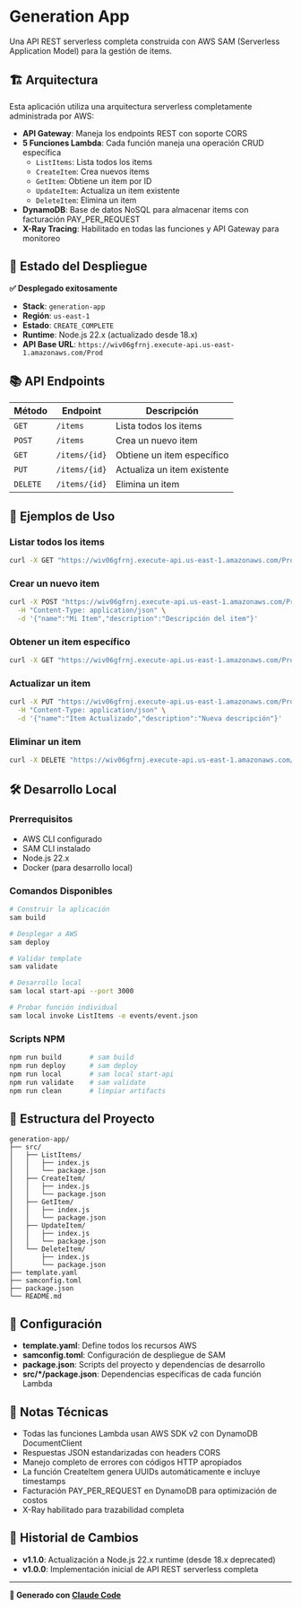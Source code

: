 # Generation App

Una API REST serverless completa construida con AWS SAM (Serverless Application Model) para la gestión de items.

## 🏗️ Arquitectura

Esta aplicación utiliza una arquitectura serverless completamente administrada por AWS:

- **API Gateway**: Maneja los endpoints REST con soporte CORS
- **5 Funciones Lambda**: Cada función maneja una operación CRUD específica
  - `ListItems`: Lista todos los items
  - `CreateItem`: Crea nuevos items 
  - `GetItem`: Obtiene un item por ID
  - `UpdateItem`: Actualiza un item existente
  - `DeleteItem`: Elimina un item
- **DynamoDB**: Base de datos NoSQL para almacenar items con facturación PAY_PER_REQUEST
- **X-Ray Tracing**: Habilitado en todas las funciones y API Gateway para monitoreo

## 🚀 Estado del Despliegue

**✅ Desplegado exitosamente**

- **Stack**: `generation-app`
- **Región**: `us-east-1` 
- **Estado**: `CREATE_COMPLETE`
- **Runtime**: Node.js 22.x (actualizado desde 18.x)
- **API Base URL**: `https://wiv06gfrnj.execute-api.us-east-1.amazonaws.com/Prod`

## 📚 API Endpoints

| Método | Endpoint | Descripción |
|--------|----------|-------------|
| `GET` | `/items` | Lista todos los items |
| `POST` | `/items` | Crea un nuevo item |
| `GET` | `/items/{id}` | Obtiene un item específico |
| `PUT` | `/items/{id}` | Actualiza un item existente |
| `DELETE` | `/items/{id}` | Elimina un item |

## 🧪 Ejemplos de Uso

### Listar todos los items
```bash
curl -X GET "https://wiv06gfrnj.execute-api.us-east-1.amazonaws.com/Prod/items"
```

### Crear un nuevo item
```bash
curl -X POST "https://wiv06gfrnj.execute-api.us-east-1.amazonaws.com/Prod/items" \
  -H "Content-Type: application/json" \
  -d '{"name":"Mi Item","description":"Descripción del item"}'
```

### Obtener un item específico
```bash
curl -X GET "https://wiv06gfrnj.execute-api.us-east-1.amazonaws.com/Prod/items/{id}"
```

### Actualizar un item
```bash
curl -X PUT "https://wiv06gfrnj.execute-api.us-east-1.amazonaws.com/Prod/items/{id}" \
  -H "Content-Type: application/json" \
  -d '{"name":"Item Actualizado","description":"Nueva descripción"}'
```

### Eliminar un item
```bash
curl -X DELETE "https://wiv06gfrnj.execute-api.us-east-1.amazonaws.com/Prod/items/{id}"
```

## 🛠️ Desarrollo Local

### Prerrequisitos
- AWS CLI configurado
- SAM CLI instalado
- Node.js 22.x
- Docker (para desarrollo local)

### Comandos Disponibles

```bash
# Construir la aplicación
sam build

# Desplegar a AWS
sam deploy

# Validar template
sam validate

# Desarrollo local
sam local start-api --port 3000

# Probar función individual
sam local invoke ListItems -e events/event.json
```

### Scripts NPM
```bash
npm run build       # sam build
npm run deploy      # sam deploy  
npm run local       # sam local start-api
npm run validate    # sam validate
npm run clean       # limpiar artifacts
```

## 📁 Estructura del Proyecto

```
generation-app/
├── src/
│   ├── ListItems/
│   │   ├── index.js
│   │   └── package.json
│   ├── CreateItem/
│   │   ├── index.js
│   │   └── package.json
│   ├── GetItem/
│   │   ├── index.js
│   │   └── package.json
│   ├── UpdateItem/
│   │   ├── index.js  
│   │   └── package.json
│   └── DeleteItem/
│       ├── index.js
│       └── package.json
├── template.yaml
├── samconfig.toml
├── package.json
└── README.md
```

## 🔧 Configuración

- **template.yaml**: Define todos los recursos AWS
- **samconfig.toml**: Configuración de despliegue de SAM
- **package.json**: Scripts del proyecto y dependencias de desarrollo
- **src/*/package.json**: Dependencias específicas de cada función Lambda

## 📝 Notas Técnicas

- Todas las funciones Lambda usan AWS SDK v2 con DynamoDB DocumentClient
- Respuestas JSON estandarizadas con headers CORS
- Manejo completo de errores con códigos HTTP apropiados
- La función CreateItem genera UUIDs automáticamente e incluye timestamps
- Facturación PAY_PER_REQUEST en DynamoDB para optimización de costos
- X-Ray habilitado para trazabilidad completa

## 🚨 Historial de Cambios

- **v1.1.0**: Actualización a Node.js 22.x runtime (desde 18.x deprecated)
- **v1.0.0**: Implementación inicial de API REST serverless completa

---

**🤖 Generado con [Claude Code](https://claude.ai/code)**